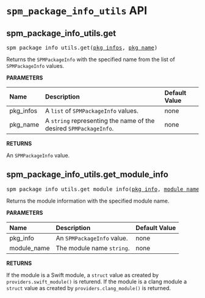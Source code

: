 <!-- Generated with Stardoc, Do Not Edit! -->
# `spm_package_info_utils` API


<a id="spm_package_info_utils.get"></a>

## spm_package_info_utils.get

<pre>
spm_package_info_utils.get(<a href="#spm_package_info_utils.get-pkg_infos">pkg_infos</a>, <a href="#spm_package_info_utils.get-pkg_name">pkg_name</a>)
</pre>

Returns the `SPMPackageInfo` with the specified name from the list of `SPMPackageInfo` values.

**PARAMETERS**


| Name  | Description | Default Value |
| :------------- | :------------- | :------------- |
| <a id="spm_package_info_utils.get-pkg_infos"></a>pkg_infos |  A <code>list</code> of <code>SPMPackageInfo</code> values.   |  none |
| <a id="spm_package_info_utils.get-pkg_name"></a>pkg_name |  A <code>string</code> representing the name of the desired <code>SPMPackageInfo</code>.   |  none |

**RETURNS**

An `SPMPackageInfo` value.


<a id="spm_package_info_utils.get_module_info"></a>

## spm_package_info_utils.get_module_info

<pre>
spm_package_info_utils.get_module_info(<a href="#spm_package_info_utils.get_module_info-pkg_info">pkg_info</a>, <a href="#spm_package_info_utils.get_module_info-module_name">module_name</a>)
</pre>

Returns the module information with the specified module name.

**PARAMETERS**


| Name  | Description | Default Value |
| :------------- | :------------- | :------------- |
| <a id="spm_package_info_utils.get_module_info-pkg_info"></a>pkg_info |  An <code>SPMPackageInfo</code> value.   |  none |
| <a id="spm_package_info_utils.get_module_info-module_name"></a>module_name |  The module name <code>string</code>.   |  none |

**RETURNS**

If the module is a Swift module, a `struct` value as created by
  `providers.swift_module()` is returend. If the module is a clang
  module a `struct` value as created by `providers.clang_module()` is
  returned.


